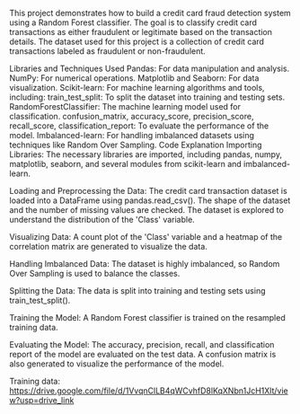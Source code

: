 This project demonstrates how to build a credit card fraud detection system using a Random Forest classifier. The goal is to classify credit card transactions as either fraudulent or legitimate based on the transaction details. The dataset used for this project is a collection of credit card transactions labeled as fraudulent or non-fraudulent.

Libraries and Techniques Used
Pandas: For data manipulation and analysis.
NumPy: For numerical operations.
Matplotlib and Seaborn: For data visualization.
Scikit-learn: For machine learning algorithms and tools, including:
train_test_split: To split the dataset into training and testing sets.
RandomForestClassifier: The machine learning model used for classification.
confusion_matrix, accuracy_score, precision_score, recall_score, classification_report: To evaluate the performance of the model.
Imbalanced-learn: For handling imbalanced datasets using techniques like Random Over Sampling.
Code Explanation
Importing Libraries: The necessary libraries are imported, including pandas, numpy, matplotlib, seaborn, and several modules from scikit-learn and imbalanced-learn.

Loading and Preprocessing the Data: The credit card transaction dataset is loaded into a DataFrame using pandas.read_csv(). The shape of the dataset and the number of missing values are checked. The dataset is explored to understand the distribution of the 'Class' variable.

Visualizing Data: A count plot of the 'Class' variable and a heatmap of the correlation matrix are generated to visualize the data.

Handling Imbalanced Data: The dataset is highly imbalanced, so Random Over Sampling is used to balance the classes.

Splitting the Data: The data is split into training and testing sets using train_test_split().

Training the Model: A Random Forest classifier is trained on the resampled training data.

Evaluating the Model: The accuracy, precision, recall, and classification report of the model are evaluated on the test data. A confusion matrix is also generated to visualize the performance of the model.

Training data: https://drive.google.com/file/d/1VvqnClLB4qWCvhfD8lKqXNbn1JcH1Xlt/view?usp=drive_link
